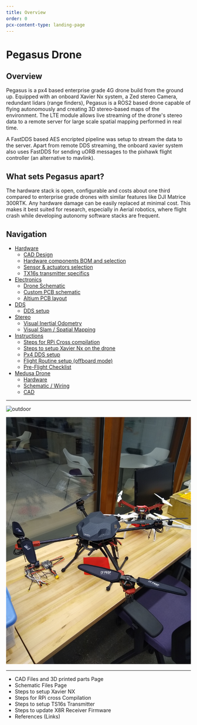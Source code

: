 ```yaml
---
title: Overview
order: 0
pcx-content-type: landing-page
---
```


# Pegasus Drone

## Overview

Pegasus is a px4 based enterprise grade 4G drone build from the ground up. Equipped with an onboard Xavier Nx system, a Zed stereo Camera, redundant lidars (range finders), Pegasus is a ROS2 based drone capable of flying autonomously and creating 3D stereo-based maps of the environment.
The LTE module allows live streaming of the drone's stereo data to a remote server for large scale spatial mapping performed in real time.

A FastDDS based AES encripted pipeline was setup to stream the data to the server. Apart from remote DDS streaming, the onboard xavier system also uses FastDDS for sending uORB messages to the pixhawk flight controller (an alternative to mavlink).

## What sets Pegasus apart?

The hardware stack is open, configurable and costs about one third compared to enterprise grade drones with similar features like DJI Matrice 300RTK. Any hardware damage can be easily replaced at minimal cost.
This makes it best suited for research, especially in Aerial robotics, where flight crash while developing autonomy software stacks are frequent.

## Navigation

- [Hardware](https://pegasus.mihr.io/Hardware)
  - [CAD Design](https://pegasus.mihr.io/Hardware/design)
  - [Hardware components BOM and selection](https://pegasus.mihr.io/Hardware/BOM)
  - [Sensor & actuators selection](https://pegasus.mihr.io/Hardware/selection)
  - [TX16s transmitter specifics](https://pegasus.mihr.io/Hardware/controller)
- [Electronics](https://pegasus.mihr.io/Electronics)
  - [Drone Schematic](https://pegasus.mihr.io/Electronics/schematic)
  - [Custom PCB schematic](https://pegasus.mihr.io/Electronics/pcb)
  - [Altium PCB layout](https://pegasus.mihr.io/Electronics/download)
- [DDS](https://pegasus.mihr.io/DDS/dds)
  - [DDS setup](https://pegasus.mihr.io/DDS/dds)
- [Stereo](https://pegasus.mihr.io/Stereo)
  - [Visual Inertial Odometry](https://pegasus.mihr.io/VIO_Mapping/vio)
  - [Visual Slam / Spatial Mapping](https://pegasus.mihr.io/VIO_Mapping/mapping)
- [Instructions](https://pegasus.mihr.io/Instructions)
  - [Steps for RPi Cross compilation](https://pegasus.mihr.io/Instructions/rpi)
  - [Steps to setup Xavier Nx on the drone](https://pegasus.mihr.io/Instructions/xavier)
  - [Px4 DDS setup](https://pegasus.mihr.io/Instructions/px4)
  - [Flight Routine setup (offboard mode)](https://pegasus.mihr.io/Instructions/routine)
  - [Pre-Flight Checklist](https://pegasus.mihr.io/Instructions/checklist)
- [Medusa Drone](https://pegasus.mihr.io/Medusa)
  - [Hardware](https://pegasus.mihr.io/Medusa/BOM)
  - [Schematic / Wiring](https://pegasus.mihr.io/Medusa/schematic)
  - [CAD](https://pegasus.mihr.io/Medusa/cad)

---

![outdoor](outdoor.jpg)

![pegasus](pegasus.jpg)

---

<Aside type="warning" header="Pages To-Do">

- CAD Files and 3D printed parts Page
- Schematic Files Page
- Steps to setup Xavier NX
- Steps for RPi cross Compilation
- Steps to setup TS16s Transmitter
- Steps to update X8R Receiver Firmware
- References (Links)

</Aside>
